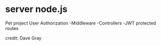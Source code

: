 # server node.js
Pet project User Aothorization
-Middleware
-Controllers
-JWT protected routes

credit: Dave Gray 

